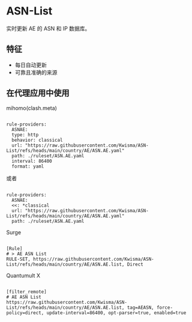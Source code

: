 
# ASN-List
    
实时更新 AE 的 ASN 和 IP 数据库。
    
## 特征
    
- 每日自动更新
- 可靠且准确的来源
    
## 在代理应用中使用
    
mihomo(clash.meta)
   
<pre><code class="language-javascript">
rule-providers:
  ASNAE:
  type: http
  behavior: classical
  url: "https://raw.githubusercontent.com/Kwisma/ASN-List/refs/heads/main/country/AE/ASN.AE.yaml"
  path: ./ruleset/ASN.AE.yaml
  interval: 86400
  format: yaml
</code></pre>

或者

<pre><code class="language-javascript">
rule-providers:
  ASNAE:
  <<: *classical
  url: "https://raw.githubusercontent.com/Kwisma/ASN-List/refs/heads/main/country/AE/ASN.AE.yaml"
  path: ./ruleset/ASN.AE.yaml
</code></pre>
    
Surge
    
<pre><code class="language-javascript">
[Rule]
# > AE ASN List
RULE-SET, https://raw.githubusercontent.com/Kwisma/ASN-List/refs/heads/main/country/AE/ASN.AE.list, Direct
</code></pre>
    
Quantumult X
    
<pre><code class="language-javascript">
[filter_remote]
# AE ASN List
https://raw.githubusercontent.com/Kwisma/ASN-List/refs/heads/main/country/AE/ASN.AE.list, tag=AEASN, force-policy=direct, update-interval=86400, opt-parser=true, enabled=true
</code></pre>
